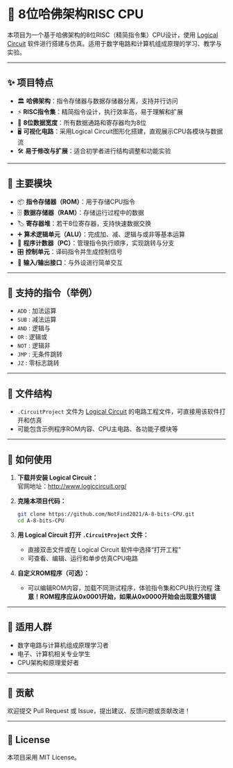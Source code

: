 # 🧠 8位哈佛架构RISC CPU

本项目为一个基于哈佛架构的8位RISC（精简指令集）CPU设计，使用 [Logical Circuit](http://www.logiccircuit.org/) 软件进行搭建与仿真。适用于数字电路和计算机组成原理的学习、教学与实验。

---

## ✨ 项目特点

- 🏛️ **哈佛架构**：指令存储器与数据存储器分离，支持并行访问
- ⚡ **RISC指令集**：精简指令设计，执行效率高，易于理解和扩展
- 🔢 **8位数据宽度**：所有数据通路和寄存器均为8位
- 🖥️ **可视化电路**：采用Logical Circuit图形化搭建，直观展示CPU各模块与数据流
- 🛠️ **易于修改与扩展**：适合初学者进行结构调整和功能实验

---

## 🧩 主要模块

- 📦 **指令存储器（ROM）**：用于存储CPU指令
- 🗄️ **数据存储器（RAM）**：存储运行过程中的数据
- 🏷️ **寄存器堆**：若干8位寄存器，支持快速数据交换
- ➕ **算术逻辑单元（ALU）**：完成加、减、逻辑与或非等基本运算
- 🔁 **程序计数器（PC）**：管理指令执行顺序，实现跳转与分支
- 🎛️ **控制单元**：译码指令并生成控制信号
- 🔌 **输入/输出接口**：与外设进行简单交互

---

## 📝 支持的指令（举例）

- `ADD`    : 加法运算
- `SUB`    : 减法运算
- `AND`    : 逻辑与
- `OR`     : 逻辑或
- `NOT`    : 逻辑非
- `JMP`    : 无条件跳转
- `JZ`     : 零标志跳转

---

## 📁 文件结构

- `.CircuitProject` 文件为 [Logical Circuit](http://www.logiccircuit.org/) 的电路工程文件，可直接用该软件打开和仿真
- 可能包含示例程序ROM内容、CPU主电路、各功能子模块等

---

## 🚀 如何使用

1. **下载并安装 Logical Circuit：**  
   官网地址：http://www.logiccircuit.org/

2. **克隆本项目代码：**
    ```bash
    git clone https://github.com/NotFind2021/A-8-bits-CPU.git
    cd A-8-bits-CPU
    ```

3. **用 Logical Circuit 打开 `.CircuitProject` 文件：**
   - 直接双击文件或在 Logical Circuit 软件中选择“打开工程”
   - 可查看、编辑、运行和单步仿真CPU电路

4. **自定义ROM程序（可选）：**
   - 可以编辑ROM内容，加载不同测试程序，体验指令集和CPU执行流程
   **注意！ROM程序应从0x0001开始，如果从0x0000开始会出现意外错误**

---

## 👥 适用人群

- 数字电路与计算机组成原理学习者
- 电子、计算机相关专业学生
- CPU架构和原理爱好者

---

## 🤝 贡献

欢迎提交 Pull Request 或 Issue，提出建议、反馈问题或贡献改进！

---

## 📄 License

本项目采用 MIT License。
